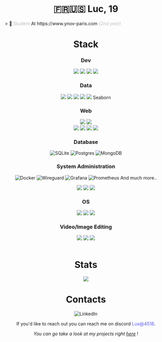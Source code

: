 <div align="center">
  </a>

<h1 align="center">🇫🇷🇺🇸 Luc, 19 </h1>
<p align="left">> 🏫 <span style="color:#BDBDBD">Student</span> At 
https://www.ynov-paris.com
<span style="color:#BDBDBD"><em>(2nd year)</em></span> <p>

# Stack

### Dev
<img src="https://img.shields.io/badge/python-3670A0?style=for-the-badge&logo=python&logoColor=ffdd54">
<img src="https://img.shields.io/badge/go-%2300ADD8.svg?style=for-the-badge&logo=go&logoColor=white">
<img src="https://img.shields.io/badge/c++-%2300599C.svg?style=for-the-badge&logo=c%2B%2B&logoColor=white">
<img src="https://img.shields.io/badge/javascript-%23323330.svg?style=for-the-badge&logo=javascript&logoColor=%23F7DF1E">

### Data
<img src="https://img.shields.io/badge/jupyter-%23FA0F00.svg?style=for-the-badge&logo=jupyter&logoColor=white">
<img src="https://img.shields.io/badge/scikit--learn-%23F7931E.svg?style=for-the-badge&logo=scikit-learn&logoColor=white">
<img src="https://img.shields.io/badge/Plotly-%233F4F75.svg?style=for-the-badge&logo=plotly&logoColor=white">
<img src="https://img.shields.io/badge/numpy-%23013243.svg?style=for-the-badge&logo=numpy&logoColor=white">
<img src="https://img.shields.io/badge/pandas-%23150458.svg?style=for-the-badge&logo=pandas&logoColor=white">
Seaborn

<br>

### Web
<img src="https://img.shields.io/badge/typescript-%23007ACC.svg?style=for-the-badge&logo=typescript&logoColor=white">
<img src="https://img.shields.io/badge/react-%2320232a.svg?style=for-the-badge&logo=react&logoColor=%2361DAFB)">
<br>
<img src="https://img.shields.io/badge/html5-%23E34F26.svg?style=for-the-badge&logo=html5&logoColor=white">
<img src="https://img.shields.io/badge/markdown-%23000000.svg?style=for-the-badge&logo=markdown&logoColor=white">
<img src="https://img.shields.io/badge/css3-%231572B6.svg?style=for-the-badge&logo=css3&logoColor=white">
<img src="https://img.shields.io/badge/tailwindcss-%2338B2AC.svg?style=for-the-badge&logo=tailwind-css&logoColor=white">

<br>

### Database
![SQLite](https://img.shields.io/badge/sqlite-%2307405e.svg?style=for-the-badge&logo=sqlite&logoColor=white)
![Postgres](https://img.shields.io/badge/postgres-%23316192.svg?style=for-the-badge&logo=postgresql&logoColor=white)
![MongoDB](https://img.shields.io/badge/MongoDB-%234ea94b.svg?style=for-the-badge&logo=mongodb&logoColor=white)
<br>

### System Administration
![Docker](https://img.shields.io/badge/docker-%230db7ed.svg?style=for-the-badge&logo=docker&logoColor=white)
![Wireguard](https://img.shields.io/badge/wireguard-%2388171A.svg?style=for-the-badge&logo=wireguard&logoColor=white)
![Grafana](https://img.shields.io/badge/grafana-%23F46800.svg?style=for-the-badge&logo=grafana&logoColor=white)
![Prometheus](https://img.shields.io/badge/Prometheus-E6522C?style=for-the-badge&logo=Prometheus&logoColor=white)
And much more..
<br>

<img src="https://img.shields.io/badge/-Arduino-00979D?style=for-the-badge&logo=Arduino&logoColor=white">
<img src="https://img.shields.io/badge/-RaspberryPi-C51A4A?style=for-the-badge&logo=Raspberry-Pi">
<img src="https://img.shields.io/badge/git-%23F05033.svg?style=for-the-badge&logo=git&logoColor=white">

### OS
<img src="https://img.shields.io/badge/Arch%20Linux-1793D1?logo=arch-linux&logoColor=fff&style=for-the-badge">
<img src="https://img.shields.io/badge/Debian-D70A53?style=for-the-badge&logo=debian&logoColor=white">
<img src="https://img.shields.io/badge/Windows-0078D6?style=for-the-badge&logo=windows&logoColor=white">

### Video/Image Editing
<img src="https://img.shields.io/badge/Adobe%20After%20Effects-9999FF.svg?style=for-the-badge&logo=Adobe%20After%20Effects&logoColor=white">
<img src="https://img.shields.io/badge/adobe%20photoshop-%2331A8FF.svg?style=for-the-badge&logo=adobe%20photoshop&logoColor=white">
<img src="https://img.shields.io/badge/Adobe%20Premiere%20Pro-9999FF.svg?style=for-the-badge&logo=Adobe%20Premiere%20Pro&logoColor=white">

<br>
<br>

# Stats
  
 <!-- its an option
<p align = "center">
  <img src = "https://github-readme-stats.vercel.app/api?username=Luxchar&show_icons=true&theme=dark&line_height=27&hide_border=true">
</p>
-->

<p align = "center">
  <img src="https://github-readme-streak-stats.herokuapp.com/?user=Luxchar&show_icons=true&locale=en&layout=compact&theme=dark&line_height=0&hide_border=true"/>
</p>
<!-- 
<p align = "center">
<img title="Statistics" src="https://github-readme-stats.vercel.app/api/top-langs/?username=Luxchar&layout=compact" width="40%" />
<img title="Statistics" src="https://github-readme-stats.vercel.app/api/wakatime?username=@Luxchar&compact=True" width="40%"/>
</p>
-->

# Contacts

![LinkedIn](https://img.shields.io/badge/linkedin-%230077B5.svg?style=for-the-badge&logo=linkedin&logoColor=white)

If you'd like to reach out you can reach me on discord <span style="color:#5858FA">Lux@4518</span>.

_You can go take a look at my projects right [here](https://github.com/Luxchar?tab=repositories)_ !
